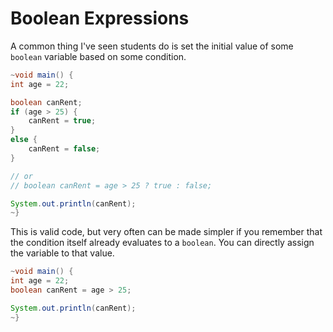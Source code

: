 # Boolean Expressions

A common thing I've seen students do is set the initial value of some
`boolean` variable based on some condition.

```java
~void main() {
int age = 22;

boolean canRent;
if (age > 25) {
    canRent = true;
}
else {
    canRent = false;
}

// or
// boolean canRent = age > 25 ? true : false;

System.out.println(canRent);
~}
```

This is valid code, but very often can be made simpler if you remember that the condition
itself already evaluates to a `boolean`. You can directly assign the variable to that value.

```java
~void main() {
int age = 22;
boolean canRent = age > 25;

System.out.println(canRent);
~}
```
